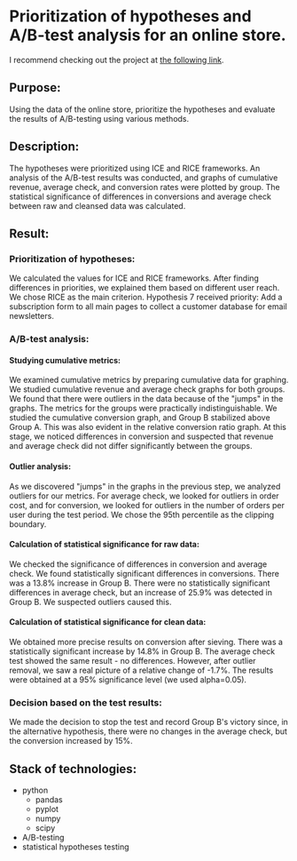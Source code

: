 # Prioritization of hypotheses and A/B-test analysis for an online store. 

I recommend checking out the project at [the following link](https://nbviewer.org/github/YarValerievich/Project1_AB-test_hypothesis/blob/main/Project1_AB-test_hypothesis.ipynb).

## Purpose: 

Using the data of the online store, prioritize the hypotheses and evaluate the results of A/B-testing using various methods.

## Description: 

The hypotheses were prioritized using ICE and RICE frameworks. An analysis of the A/B-test results was conducted, and graphs of cumulative revenue, average check, and conversion rates were plotted by group. The statistical significance of differences in conversions and average check between raw and cleansed data was calculated.

## Result:

### Prioritization of hypotheses: 
We calculated the values for ICE and RICE frameworks. After finding differences in priorities, we explained them based on different user reach. We chose RICE as the main criterion. Hypothesis 7 received priority: Add a subscription form to all main pages to collect a customer database for email newsletters.

### A/B-test analysis: 
#### Studying cumulative metrics:
We examined cumulative metrics by preparing cumulative data for graphing. We studied cumulative revenue and average check graphs for both groups. We found that there were outliers in the data because of the "jumps" in the graphs. The metrics for the groups were practically indistinguishable. We studied the cumulative conversion graph, and Group B stabilized above Group A. This was also evident in the relative conversion ratio graph. At this stage, we noticed differences in conversion and suspected that revenue and average check did not differ significantly between the groups.

#### Outlier analysis: 
As we discovered "jumps" in the graphs in the previous step, we analyzed outliers for our metrics. For average check, we looked for outliers in order cost, and for conversion, we looked for outliers in the number of orders per user during the test period. We chose the 95th percentile as the clipping boundary.

#### Calculation of statistical significance for raw data: 
We checked the significance of differences in conversion and average check. We found statistically significant differences in conversions. There was a 13.8% increase in Group B. There were no statistically significant differences in average check, but an increase of 25.9% was detected in Group B. We suspected outliers caused this.

#### Calculation of statistical significance for clean data: 
We obtained more precise results on conversion after sieving. There was a statistically significant increase by 14.8% in Group B. The average check test showed the same result - no differences. However, after outlier removal, we saw a real picture of a relative change of -1.7%.
The results were obtained at a 95% significance level (we used alpha=0.05). 

### Decision based on the test results: 
We made the decision to stop the test and record Group B's victory since, in the alternative hypothesis, there were no changes in the average check, but the conversion increased by 15%.

## Stack of technologies: 

- python
	- pandas
	- pyplot
	- numpy
	- scipy
- A/B-testing
- statistical hypotheses testing
